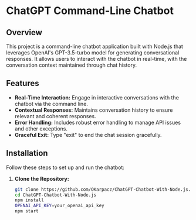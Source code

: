 # ChatGPT Command-Line Chatbot

## Overview

This project is a command-line chatbot application built with Node.js that leverages OpenAI's GPT-3.5-turbo model for generating conversational responses. It allows users to interact with the chatbot in real-time, with the conversation context maintained through chat history.

## Features

- **Real-Time Interaction:** Engage in interactive conversations with the chatbot via the command line.
- **Contextual Responses:** Maintains conversation history to ensure relevant and coherent responses.
- **Error Handling:** Includes robust error handling to manage API issues and other exceptions.
- **Graceful Exit:** Type "exit" to end the chat session gracefully.

## Installation

Follow these steps to set up and run the chatbot:

1. **Clone the Repository:**
   ```bash
   git clone https://github.com/OKarpacz/ChatGPT-Chatbot-With-Node.js.git
   cd ChatGPT-Chatbot-With-Node.js
   npm install
   OPENAI_API_KEY=your_openai_api_key
   npm start
  
